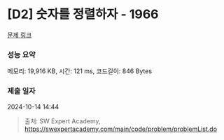 # [D2] 숫자를 정렬하자 - 1966 

[문제 링크](https://swexpertacademy.com/main/code/problem/problemDetail.do?contestProbId=AV5PrmyKAWEDFAUq) 

### 성능 요약

메모리: 19,916 KB, 시간: 121 ms, 코드길이: 846 Bytes

### 제출 일자

2024-10-14 14:44



> 출처: SW Expert Academy, https://swexpertacademy.com/main/code/problem/problemList.do